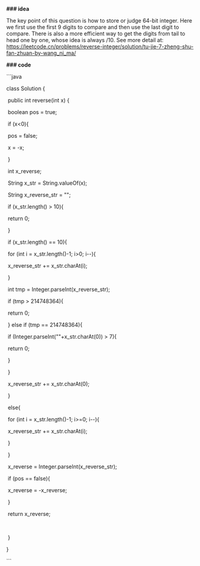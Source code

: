 **### idea**

The key point of this question is how to store or judge 64-bit integer. Here we first use the first 9 digits to compare and then use the last digit to compare. There is also a more efficient way to get the digits from tail to head one by one, whose idea is always /10. See more detail at: https://leetcode.cn/problems/reverse-integer/solution/tu-jie-7-zheng-shu-fan-zhuan-by-wang_ni_ma/



**### code**



\```java

class Solution {

​    public int reverse(int x) {

​        boolean pos = true;

​        if (x<0){

​            pos = false;

​            x = -x;

​        }



​        int x_reverse;

​        String x_str = String.valueOf(x);

​        String x_reverse_str = "";

​        if (x_str.length() > 10){

​            return 0;

​        }



​        if (x_str.length() == 10){

​            for (int i = x_str.length()-1; i>0; i--){

​                x_reverse_str += x_str.charAt(i);

​            }

​            int tmp = Integer.parseInt(x_reverse_str);

​            if (tmp > 214748364){

​                return 0;

​            } else if (tmp == 214748364){

​                if (Integer.parseInt(""+x_str.charAt(0)) > 7){

​                    return 0;

​                }

​            } 

​            x_reverse_str += x_str.charAt(0);

​        }

​        else{

​            for (int i = x_str.length()-1; i>=0; i--){

​                x_reverse_str += x_str.charAt(i);

​            }

​        }

​        x_reverse = Integer.parseInt(x_reverse_str);

​        if (pos == false){

​            x_reverse = -x_reverse;

​        }

​        return x_reverse;

​    



​    }

}

\```